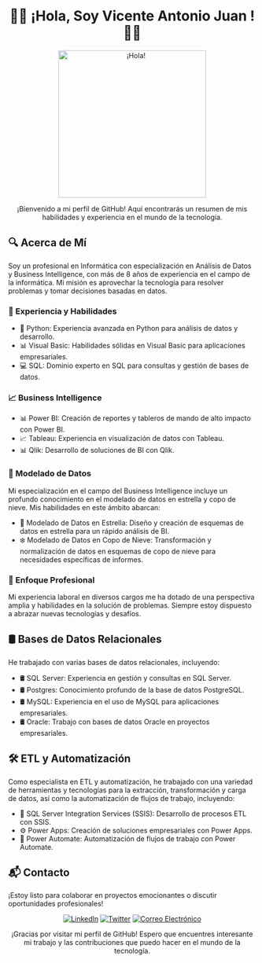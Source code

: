 <!-- Encabezado profesional -->
<h1 align="center">
👨‍💻 ¡Hola, Soy Vicente Antonio Juan ! 👨‍💻</h1>


<!-- Imagen de perfil con estilo -->
<p align="center">
  <img src="https://github.com/vicente2121/vicente2121/assets/72566296/f2f8e0e2-7558-4be9-9570-0eb8519a17d9" alt="¡Hola!" width="300" height="300">
</p>


<!-- Mensaje de bienvenida profesional -->
<p align="center">
  ¡Bienvenido a mi perfil de GitHub! Aquí encontrarás un resumen de mis habilidades y experiencia en el mundo de la tecnología.
</p>

<!-- Acerca de mí -->
<h2>🔍 Acerca de Mí</h2>

<p>Soy un profesional en Informática con especialización en Análisis de Datos y Business Intelligence, con más de 8 años de experiencia en el campo de la informática. Mi misión es aprovechar la tecnología para resolver problemas y tomar decisiones basadas en datos.</p>

<!-- Experiencia y Habilidades -->
<h3>🚀 Experiencia y Habilidades</h3>

<!-- Lista de lenguajes de programación con emojis -->
<ul>
  <li>🐍 Python: Experiencia avanzada en Python para análisis de datos y desarrollo.</li>
  <li>📊 Visual Basic: Habilidades sólidas en Visual Basic para aplicaciones empresariales.</li>
  <li>💻 SQL: Dominio experto en SQL para consultas y gestión de bases de datos.</li>
</ul>

<!-- Business Intelligence -->
<h3>📈 Business Intelligence</h3>

<!-- Lista de herramientas de visualización con emojis -->
<ul>
  <li>📊 Power BI: Creación de reportes y tableros de mando de alto impacto con Power BI.</li>
  <li>📈 Tableau: Experiencia en visualización de datos con Tableau.</li>
  <li>📊 Qlik: Desarrollo de soluciones de BI con Qlik.</li>
</ul>

<!-- Modelado de Datos -->
<h3>🌟 Modelado de Datos</h3>

<p>Mi especialización en el campo del Business Intelligence incluye un profundo conocimiento en el modelado de datos en estrella y copo de nieve. Mis habilidades en este ámbito abarcan:</p>

- 🌟 Modelado de Datos en Estrella: Diseño y creación de esquemas de datos en estrella para un rápido análisis de BI.
- ❄️ Modelado de Datos en Copo de Nieve: Transformación y normalización de datos en esquemas de copo de nieve para necesidades específicas de informes.

<!-- Enfoque Profesional -->
<h3>🎯 Enfoque Profesional</h3>

<p>Mi experiencia laboral en diversos cargos me ha dotado de una perspectiva amplia y habilidades en la solución de problemas. Siempre estoy dispuesto a abrazar nuevas tecnologías y desafíos.</p>

<!-- Sección de Bases de Datos Relacionales -->
<h2>🛢️ Bases de Datos Relacionales</h2>

<p>He trabajado con varias bases de datos relacionales, incluyendo:</p>

<!-- Lista de bases de datos relacionales con emojis -->
<ul>
  <li>🛢️ SQL Server: Experiencia en gestión y consultas en SQL Server.</li>
  <li>🛢️ Postgres: Conocimiento profundo de la base de datos PostgreSQL.</li>
  <li>🛢️ MySQL: Experiencia en el uso de MySQL para aplicaciones empresariales.</li>
  <li>🛢️ Oracle: Trabajo con bases de datos Oracle en proyectos empresariales.</li>
</ul>

<!-- Sección de ETL y Automatización -->
<h2>🛠️ ETL y Automatización</h2>

<p>Como especialista en ETL y automatización, he trabajado con una variedad de herramientas y tecnologías para la extracción, transformación y carga de datos, así como la automatización de flujos de trabajo, incluyendo:</p>

<!-- Lista de herramientas ETL y automatización con emojis -->
<ul>
  <li>🔄 SQL Server Integration Services (SSIS): Desarrollo de procesos ETL con SSIS.</li>
  <li>⚙️ Power Apps: Creación de soluciones empresariales con Power Apps.</li>
  <li>🤖 Power Automate: Automatización de flujos de trabajo con Power Automate.</li>
</ul>

<!-- Contacto con estilo -->
<h2>📬 Contacto</h2>

<p>¡Estoy listo para colaborar en proyectos emocionantes o discutir oportunidades profesionales!</p>

<p align="center">
  <a href="https://www.linkedin.com/in/vicente-antonio-juan-magallanes-ba7ab4127"><img src="linkedin-icon.png" alt="LinkedIn"></a>
  <a href="https://twitter.com/Vicente29171829"><img src="twitter-icon.png" alt="Twitter"></a>
  <a href="mailto:vicenteantoniomagllanesjuan@email.com"><img src="email-icon.png" alt="Correo Electrónico"></a>
</p>

<!-- Mensaje de agradecimiento profesional -->
<p align="center">
  ¡Gracias por visitar mi perfil de GitHub! Espero que encuentres interesante mi trabajo y las contribuciones que puedo hacer en el mundo de la tecnología.
</p>
